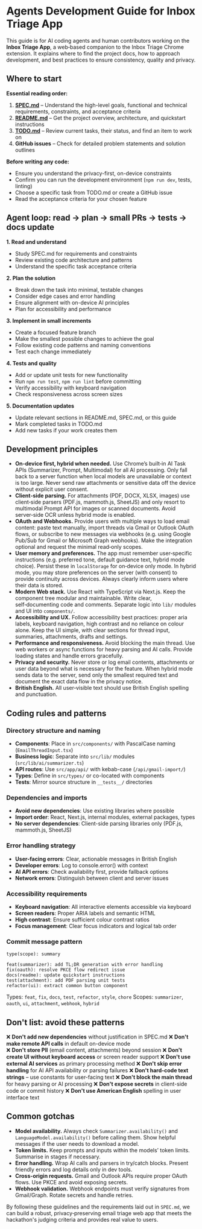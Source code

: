 # Agents Development Guide for Inbox Triage App

This guide is for AI coding agents and human contributors working on the **Inbox Triage App**, a web‑based companion to the Inbox Triage Chrome extension. It explains where to find the project docs, how to approach development, and best practices to ensure consistency, quality and privacy.

## Where to start

**Essential reading order:**
1. **[SPEC.md](SPEC.md)** – Understand the high-level goals, functional and technical requirements, constraints, and acceptance criteria
2. **[README.md](README.md)** – Get the project overview, architecture, and quickstart instructions  
3. **[TODO.md](TODO.md)** – Review current tasks, their status, and find an item to work on
4. **GitHub issues** – Check for detailed problem statements and solution outlines

**Before writing any code:**
- Ensure you understand the privacy-first, on-device constraints
- Confirm you can run the development environment (`npm run dev`, tests, linting)
- Choose a specific task from TODO.md or create a GitHub issue
- Read the acceptance criteria for your chosen feature

## Agent loop: read → plan → small PRs → tests → docs update

**1. Read and understand**
- Study SPEC.md for requirements and constraints
- Review existing code architecture and patterns  
- Understand the specific task acceptance criteria

**2. Plan the solution**  
- Break down the task into minimal, testable changes
- Consider edge cases and error handling
- Ensure alignment with on-device AI principles
- Plan for accessibility and performance

**3. Implement in small increments**
- Create a focused feature branch
- Make the smallest possible changes to achieve the goal
- Follow existing code patterns and naming conventions
- Test each change immediately

**4. Tests and quality**
- Add or update unit tests for new functionality
- Run `npm run test`, `npm run lint` before committing
- Verify accessibility with keyboard navigation
- Check responsiveness across screen sizes

**5. Documentation updates**
- Update relevant sections in README.md, SPEC.md, or this guide
- Mark completed tasks in TODO.md
- Add new tasks if your work creates them

## Development principles

- **On‑device first, hybrid when needed.** Use Chrome’s built‑in AI Task APIs (Summarizer, Prompt, Multimodal) for all AI processing. Only fall back to a server function when local models are unavailable or context is too large. Never send raw attachments or sensitive data off the device without explicit user consent.
- **Client‑side parsing.** For attachments (PDF, DOCX, XLSX, images) use client‑side parsers (PDF.js, mammoth.js, SheetJS) and only resort to multimodal Prompt API for images or scanned documents. Avoid server‑side OCR unless hybrid mode is enabled.
- **OAuth and Webhooks.** Provide users with multiple ways to load email content: paste text manually, import threads via Gmail or Outlook OAuth flows, or subscribe to new messages via webhooks (e.g. using Google Pub/Sub for Gmail or Microsoft Graph webhooks). Make the integration optional and request the minimal read‑only scopes.
- **User memory and preferences.** The app must remember user‑specific instructions (e.g. preferred tone, default guidance text, hybrid mode choice). Persist these in `localStorage` for on‑device only mode. In hybrid mode, you may store preferences on the server (with consent) to provide continuity across devices. Always clearly inform users where their data is stored.
- **Modern Web stack.** Use React with TypeScript via Next.js. Keep the component tree modular and maintainable. Write clear, self‑documenting code and comments. Separate logic into `lib/` modules and UI into `components/`.
- **Accessibility and UX.** Follow accessibility best practices: proper aria labels, keyboard navigation, high contrast and no reliance on colour alone. Keep the UI simple, with clear sections for thread input, summaries, attachments, drafts and settings.
- **Performance and responsiveness.** Avoid blocking the main thread. Use web workers or async functions for heavy parsing and AI calls. Provide loading states and handle errors gracefully.
- **Privacy and security.** Never store or log email contents, attachments or user data beyond what is necessary for the feature. When hybrid mode sends data to the server, send only the smallest required text and document the exact data flow in the privacy notice.
- **British English.** All user‑visible text should use British English spelling and punctuation.

## Coding rules and patterns

### Directory structure and naming
- **Components**: Place in `src/components/` with PascalCase naming (`EmailThreadInput.tsx`)
- **Business logic**: Separate into `src/lib/` modules (`src/lib/ai/summarizer.ts`)
- **API routes**: Use `src/app/api/` with kebab-case (`/api/gmail-import/`)
- **Types**: Define in `src/types/` or co-located with components
- **Tests**: Mirror source structure in `__tests__/` directories

### Dependencies and imports
- **Avoid new dependencies**: Use existing libraries where possible
- **Import order**: React, Next.js, internal modules, external packages, types
- **No server dependencies**: Client-side parsing libraries only (PDF.js, mammoth.js, SheetJS)

### Error handling strategy  
- **User-facing errors**: Clear, actionable messages in British English
- **Developer errors**: Log to console.error() with context
- **AI API errors**: Check availability first, provide fallback options
- **Network errors**: Distinguish between client and server issues

### Accessibility requirements
- **Keyboard navigation**: All interactive elements accessible via keyboard
- **Screen readers**: Proper ARIA labels and semantic HTML
- **High contrast**: Ensure sufficient colour contrast ratios
- **Focus management**: Clear focus indicators and logical tab order

### Commit message pattern
```
type(scope): summary

feat(summarizer): add TL;DR generation with error handling
fix(oauth): resolve PKCE flow redirect issue
docs(readme): update quickstart instructions
test(attachment): add PDF parsing unit tests
refactor(ui): extract common button component
```

Types: `feat`, `fix`, `docs`, `test`, `refactor`, `style`, `chore`
Scopes: `summarizer`, `oauth`, `ui`, `attachment`, `webhook`, `hybrid`

## Don't list: avoid these patterns

❌ **Don't add new dependencies** without justification in SPEC.md
❌ **Don't make remote API calls** in default on-device mode  
❌ **Don't store PII** (email content, attachments) beyond session
❌ **Don't create UI without keyboard access** or screen reader support
❌ **Don't use external AI services** as primary processing method
❌ **Don't skip error handling** for AI API availability or parsing failures
❌ **Don't hard-code text strings** – use constants for user-facing text
❌ **Don't block the main thread** for heavy parsing or AI processing
❌ **Don't expose secrets** in client-side code or commit history
❌ **Don't use American English** spelling in user interface text

## Common gotchas

- **Model availability.** Always check `Summarizer.availability()` and `LanguageModel.availability()` before calling them. Show helpful messages if the user needs to download a model.
- **Token limits.** Keep prompts and inputs within the models’ token limits. Summarise in stages if necessary.
- **Error handling.** Wrap AI calls and parsers in try/catch blocks. Present friendly errors and log details only in dev tools.
- **Cross‑origin requests.** Gmail and Outlook APIs require proper OAuth flows. Use PKCE and avoid exposing secrets.
- **Webhook validation.** Webhook endpoints must verify signatures from Gmail/Graph. Rotate secrets and handle retries.

By following these guidelines and the requirements laid out in `SPEC.md`, we can build a robust, privacy‑preserving email triage web app that meets the hackathon's judging criteria and provides real value to users.
